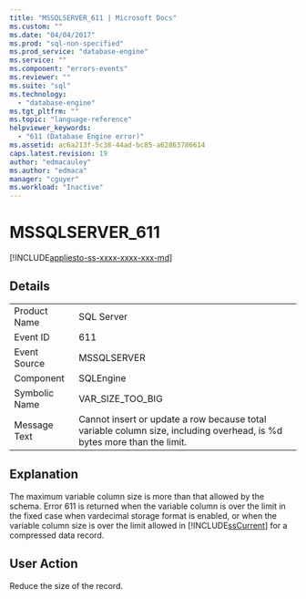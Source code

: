 ```yaml
---
title: "MSSQLSERVER_611 | Microsoft Docs"
ms.custom: ""
ms.date: "04/04/2017"
ms.prod: "sql-non-specified"
ms.prod_service: "database-engine"
ms.service: ""
ms.component: "errors-events"
ms.reviewer: ""
ms.suite: "sql"
ms.technology: 
  - "database-engine"
ms.tgt_pltfrm: ""
ms.topic: "language-reference"
helpviewer_keywords: 
  - "611 (Database Engine error)"
ms.assetid: ac6a213f-5c38-44ad-bc85-a62863786614
caps.latest.revision: 19
author: "edmacauley"
ms.author: "edmaca"
manager: "cguyer"
ms.workload: "Inactive"
---
```

# MSSQLSERVER_611
[!INCLUDE[appliesto-ss-xxxx-xxxx-xxx-md](../../includes/appliesto-ss-xxxx-xxxx-xxx-md.md)]
  
## Details  
  
|||  
|-|-|  
|Product Name|SQL Server|  
|Event ID|611|  
|Event Source|MSSQLSERVER|  
|Component|SQLEngine|  
|Symbolic Name|VAR_SIZE_TOO_BIG|  
|Message Text|Cannot insert or update a row because total variable column size, including overhead, is %d bytes more than the limit.|  
  
## Explanation  
The maximum variable column size is more than that allowed by the schema. Error 611 is returned when the variable column is over the limit in the fixed case when vardecimal storage format is enabled, or when the variable column size is over the limit allowed in [!INCLUDE[ssCurrent](../../includes/sscurrent-md.md)] for a compressed data record.  
  
## User Action  
Reduce the size of the record.  
  
